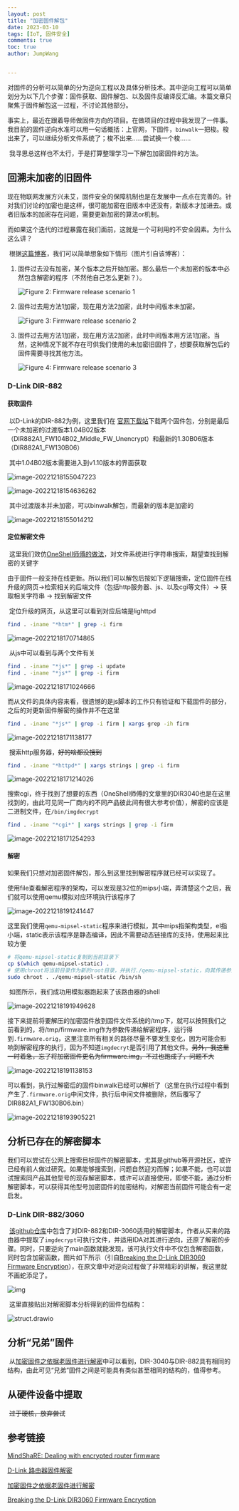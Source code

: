 ```yaml
---
layout: post
title: "加密固件解包"
date: 2023-03-10
tags: [IoT, 固件安全]
comments: true
toc: true
author: JumpWang


---
```


​	对固件的分析可以简单的分为逆向工程以及具体分析技术。其中逆向工程可以简单划分为以下几个步骤：固件获取、固件解包、以及固件反编译反汇编。本篇文章只聚焦于固件解包这一过程，不讨论其他部分。

​	事实上，最近在跟着导师做固件方向的项目。在做项目的过程中我发现了一件事。我目前的固件逆向水准可以用一句话概括：上官网，下固件，`binwalk`一把梭。梭出来了，可以继续分析文件系统了；梭不出来......尝试换一个梭......

​	我寻思总这样也不太行，于是打算整理学习一下解包加密固件的方法。 

## 回溯未加密的旧固件

​	现在物联网发展方兴未艾，固件安全的保障机制也是在发展中一点点在完善的。针对我们讨论的加密也是这样，很可能加密在旧版本中还没有，新版本才加进去。或者旧版本的加密存在问题，需要更新加密的算法or机制。

​	而如果这个迭代的过程暴露在我们面前，这就是一个可利用的不安全因素。为什么这么讲？

​	根据[这篇博客](https://www.zerodayinitiative.com/blog/2020/2/6/mindshare-dealing-with-encrypted-router-firmware)，我们可以简单想象如下情形（图片引自该博客）：

1. 固件过去没有加密，某个版本之后开始加密。那么最后一个未加密的版本中必然包含解密的程序（不然他自己怎么更新？）。

   ![Figure 2: Firmware release scenario 1](https://picgo-111.oss-cn-beijing.aliyuncs.com/img/Picture2.png)

2. 固件过去用方法1加密，现在用方法2加密，此时中间版本未加密。

   ![Figure 3: Firmware release scenario 2](https://picgo-111.oss-cn-beijing.aliyuncs.com/img/Picture3.png)

3. 固件过去用方法1加密，现在用方法2加密，此时中间版本用方法1加密。当然，这种情况下就不存在可供我们使用的未加密旧固件了，想要获取解包后的固件需要寻找其他方法。

   ![Figure 4: Firmware release scenario 3](https://picgo-111.oss-cn-beijing.aliyuncs.com/img/Picture4.png)

### D-Link DIR-882

#### 获取固件

​	以D-Link的DIR-882为例，这里我们在 [官网下载站](https://tsd.dlink.com.tw/ddetail)下载两个固件包，分别是最后一个未加密的过渡版本1.04B02版本（DIR882A1_FW104B02_Middle_FW_Unencrypt）和最新的1.30B06版本（DIR882A1_FW130B06）

​	其中1.04B02版本需要进入到v1.10版本的界面获取

![image-20221218155047223](https://picgo-111.oss-cn-beijing.aliyuncs.com/img/image-20221218155047223.png)

![image-20221218154636262](https://picgo-111.oss-cn-beijing.aliyuncs.com/img/image-20221218154636262.png)

​	其中过渡版本并未加密，可以binwalk解包，而最新的版本是加密的

![image-20221218155014212](https://picgo-111.oss-cn-beijing.aliyuncs.com/img/image-20221218155014212.png)

#### 定位解密文件

​	这里我们效仿[OneShell师傅的做法](https://paper.seebug.org/1651/)，对文件系统进行字符串搜索，期望查找到解密的关键字

​	由于固件一般支持在线更新。所以我们可以解包后按如下逻辑搜索，定位固件在线升级的网页->检索相关的后端文件（包括http服务器、js、以及cgi等文件）-> 获取相关字符串 -> 找到解密文件

​	定位升级的网页，从这里可以看到对应后端是lighttpd

```sh
find . -iname "*htm*" | grep -i firm
```

![image-20221218170714865](https://picgo-111.oss-cn-beijing.aliyuncs.com/img/image-20221218170714865.png)

​	从js中可以看到与两个文件有关

```sh
find . -iname "*js*" | grep -i update
find . -iname "*js*" | grep -i firm
```

![image-20221218171024666](https://picgo-111.oss-cn-beijing.aliyuncs.com/img/image-20221218171024666.png)

​	而从文件的具体内容来看，很遗憾的是js脚本的工作只有验证和下载固件的部分，之后的对更新固件解密的操作并不在这里

```sh
find . -iname "*js*" | grep -i firm | xargs grep -ih firm
```

![image-20221218171138177](https://picgo-111.oss-cn-beijing.aliyuncs.com/img/image-20221218171138177.png)

​	搜索http服务器，~~好的啥都没搜到~~

```sh
find . -iname "*httpd*" | xargs strings | grep -i firm
```

![image-20221218171214026](https://picgo-111.oss-cn-beijing.aliyuncs.com/img/image-20221218171214026.png)

​	搜索cgi，终于找到了想要的东西（OneShell师傅的文章里的DIR3040也是在这里找到的，由此可见同一厂商内的不同产品彼此间有很大参考价值），解密的应该是二进制文件，在`/bin/imgdecrypt`

```sh
find . -iname "*cgi*" | xargs strings | grep -i firm
```

![image-20221218171254293](https://picgo-111.oss-cn-beijing.aliyuncs.com/img/image-20221218171254293.png)

#### 解密

​	如果我们只想对加密固件解包，那么到这里找到解密程序就已经可以实现了。

​	使用file查看解密程序的架构，可以发现是32位的mips小端，弄清楚这个之后，我们就可以使用qemu模拟对应环境执行该程序了

![image-20221218191241447](https://picgo-111.oss-cn-beijing.aliyuncs.com/img/image-20221218191241447.png)

​	这里我们使用`qemu-mipsel-static`程序来进行模拟，其中mips指架构类型，el指小端，static表示该程序是静态编译，因此不需要动态链接库的支持，使用起来比较方便

```sh
# 将qemu-mipsel-static复制到当前目录下
cp $(which qemu-mipsel-static) .
# 使用chroot将当前目录作为新的root目录，并执行./qemu-mipsel-static，向其传递参数/bin/sh
sudo chroot . ./qemu-mipsel-static /bin/sh
```

​	如图所示，我们成功用模拟器跑起来了该路由器的shell

![image-20221218191949628](https://picgo-111.oss-cn-beijing.aliyuncs.com/img/image-20221218191949628.png)

​	接下来提前将要解压的加密固件放到固件文件系统的/tmp下，就可以按照我们之前看到的，将/tmp/firmware.img作为参数传递给解密程序，运行得到`.firmware.orig`，这里注意所有相关的路径尽量不要发生变化，因为可能会影响到解密程序的执行，因为不知道`imgdecryt`是否引用了其他文件。~~另外，我这里一时着急，忘了将加密固件更名为firmware.img，不过也跑成了，问题不大~~

![image-20221218191138153](https://picgo-111.oss-cn-beijing.aliyuncs.com/img/image-20221218191138153.png)

​	可以看到，执行过解密后的固件binwalk已经可以解析了（这里在执行过程中看到产生了`.firmware.orig`中间文件，执行后中间文件被删除，然后覆写了DIR882A1_FW130B06.bin）

![image-20221218193905221](https://picgo-111.oss-cn-beijing.aliyuncs.com/img/image-20221218193905221.png)

## 分析已存在的解密脚本

​	我们可以尝试在公网上搜索目标固件的解密脚本，尤其是github等开源社区，或许已经有前人做过研究。如果能够搜索到，问题自然迎刃而解；如果不能，也可以尝试搜索同产品其他型号的现存解密脚本，或许可以直接使用，即使不能，通过分析解密脚本，可以获得其他型号加密固件的加密结构，对解密当前固件可能会有一定启发。

### D-Link DIR-882/3060

​	[该github仓库](https://github.com/0xricksanchez/dlink-decrypt)中包含了对DIR-882和DIR-3060适用的解密脚本，作者从买来的路由器中提取了`imgdecrypt`可执行文件，并适用IDA对其进行逆向，还原了解密的步骤。同时，只要逆向了main函数就能发现，该可执行文件中不仅包含解密函数，同时包含加密函数，图片如下所示（引自[Breaking the D-Link DIR3060 Firmware Encryption](https://0x00sec.org/t/breaking-the-d-link-dir3060-firmware-encryption-recon-part-1/21943)），在原文章中对逆向过程做了非常精彩的讲解，我这里就不画蛇添足了。

![img](https://picgo-111.oss-cn-beijing.aliyuncs.com/img/5d2e11cea43a20b189bb4a51fb84c8f2eca397c7.png)

​	这里直接贴出对解密脚本分析得到的固件包结构：

![struct.drawio](https://picgo-111.oss-cn-beijing.aliyuncs.com/img/struct.drawio.png)



## 分析“兄弟”固件

​	从[加密固件之依据老固件进行解密](https://paper.seebug.org/1651/)中可以看到，DIR-3040与DIR-882具有相同的结构，由此可见“兄弟”固件之间是可能具有类似甚至相同的结构的，值得参考。

## 从硬件设备中提取

​	~~过于硬核，放弃尝试~~

## 参考链接

[MindShaRE: Dealing with encrypted router firmware](https://www.zerodayinitiative.com/blog/2020/2/6/mindshare-dealing-with-encrypted-router-firmware)

[D-Link 路由器固件解密](https://yjy123123.github.io/2021/05/28/D-Link-%E8%B7%AF%E7%94%B1%E5%99%A8%E5%9B%BA%E4%BB%B6%E8%A7%A3%E5%AF%86/)

[加密固件之依据老固件进行解密](https://paper.seebug.org/1651/)

[Breaking the D-Link DIR3060 Firmware Encryption](https://0x00sec.org/t/breaking-the-d-link-dir3060-firmware-encryption-recon-part-1/21943)
